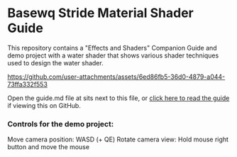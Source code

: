 # Basewq Stride Material Shader Guide

This repository contains a "Effects and Shaders" Companion Guide and demo project with a water shader that shows various shader techniques used to design the water shader.

https://github.com/user-attachments/assets/6ed86fb5-36d0-4879-a044-73ffa332f553

Open the guide.md file at sits next to this file, or [click here to read the guide](guide.md) if viewing this on GitHub.

### Controls for the demo project:

Move camera position: WASD (+ QE)
Rotate camera view: Hold mouse right button and move the mouse
